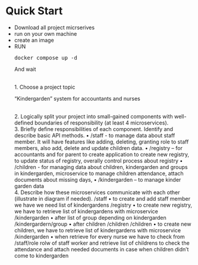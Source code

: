 <h1>Quick Start</h1>
<ul><li>
Download all project micrserives
</li><li>
run on your own machine
</li><li>
create an image
</li><li>
RUN <pre>docker compose up -d</pre>
</li>
And wait
</ul>
<ul>
<br>1.    Choose a project topic
<p>“Kindergarden” system for accountants and nurses</p>
<br>2.    Logically split your project into small-gained components with well-defined boundaries of responsibility (at least 4 microservices).
<br>3.    Briefly define responsibilities of each component. Identify and describe basic API methods.
    •     /staff -  to manage data about staff member. It will have features like adding, deleting, granting role to staff members, also add, delete and update children data.
    •     /registry – for accountants and for parent to create application to create new registry, to update status of registry, overally control process about registry
    •    /children - for managing data about children, kindergarden and groups in kindergarden, microservice to manage children attendance, attach documents about missing days, 
    •    /kindergarden – to manage kinder garden data
   <br> 4.    Describe how these microservices communicate with each other (illustrate in diagram if needed).
        /staff 
        •    to create and add staff member we have we need list of kindergardens
        /registry
        •    to create new registry, we have to retrieve list of kindergardens with microservice /kindergarden
        •    after list of group depending on kindergarden /kindergardern/group
        •    after children /children
        /children 
        •    to create new children, we have to retrieve list of kindergardens with microservice /kindergarden
        •    when retrieve for every nurse we have to check from /staff/role rolw of staff worker and retrieve list of childrens to check the attendance and attach needed documents in case when children didn’t come to kindergarden
        </ul>
    

